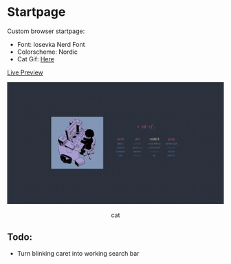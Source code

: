 # Startpage

Custom browser startpage:
- Font: Iosevka Nerd Font
- Colorscheme: Nordic
- Cat Gif: [Here](https://github.com/pagankeymaster/nordic-startpage/blob/main/cat.gif)

[Live Preview](https://kennethcheo.github.io/startpage/)

![startpage](startpage.gif)
<p style="text-align: center;">cat</p>

## Todo:
- Turn blinking caret into working search bar
